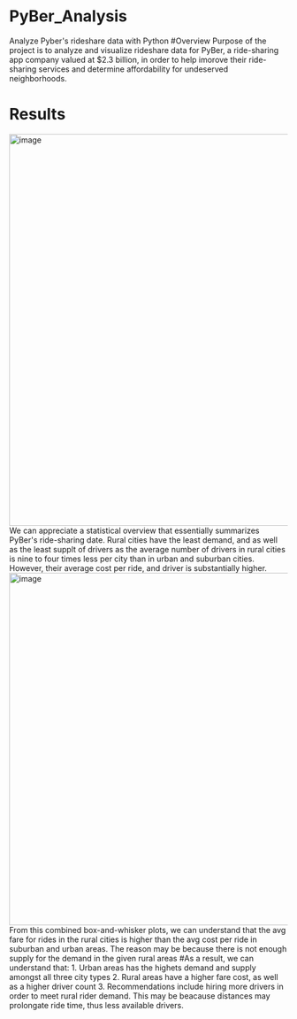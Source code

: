 # PyBer_Analysis
Analyze Pyber's rideshare data with Python
#Overview 
Purpose of the project is to analyze and visualize rideshare data for PyBer, a ride-sharing app company valued at $2.3 billion, in order to help imorove their ride-sharing services and determine affordability for undeserved neighborhoods. 
# Results
<img width="708" alt="image" src="https://user-images.githubusercontent.com/98793962/159202386-92a60e39-7cb9-4c04-96dd-b7f7e3c11e1e.png">
We can appreciate a statistical overview that essentially summarizes PyBer's ride-sharing date. 
Rural cities have the least demand, and as well as the least supplt of drivers as the average number of drivers in rural cities is nine to four times less per city than in urban and suburban cities. However, their average cost per ride, and driver is substantially higher. 
<img width="637" alt="image" src="https://user-images.githubusercontent.com/98793962/159203357-79d7de42-b7bb-425f-a0a6-7666b581fe4c.png">
From this combined box-and-whisker plots, we can understand that the avg fare for rides in the rural cities is higher than the avg cost per ride in suburban and urban areas.  The reason may be because there is not enough supply for the demand in the given rural areas
#As a result, we can understand that:
1. Urban areas has the highets demand and supply amongst all three city types 
2. Rural areas have a higher fare cost, as well as a higher driver count 
3. Recommendations include hiring more drivers in order to meet rural rider demand. This may be beacause distances may prolongate ride time, thus less available drivers. 

